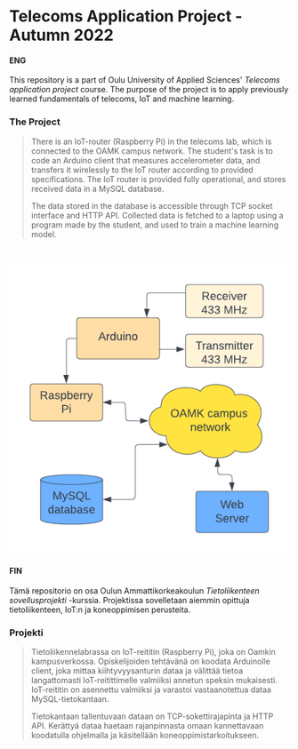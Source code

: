 # Telecoms Application Project - Autumn 2022

#### **ENG**

 This repository is a part of Oulu University of Applied Sciences' _Telecoms application project_ course. The purpose of the project is to apply previously learned fundamentals of telecoms, IoT and machine learning.

### **The Project**

> There is an IoT-router (Raspberry Pi) in the telecoms lab, which is connected to the OAMK campus network. The student's task is to code an Arduino client that measures accelerometer data, and transfers it wirelessly to the IoT router according to provided specifications. The IoT router is provided fully operational, and stores received data in a MySQL database.
>
> The data stored in the database is accessible through TCP socket interface and HTTP API. Collected data is fetched to a laptop using a program made by the student, and used to train a machine learning model.

<br/>

![](./etc/TLSP2022S-Arkkitehtuurikuva.png)


####  **FIN**

Tämä repositorio on osa Oulun Ammattikorkeakoulun _Tietoliikenteen sovellusprojekti_ -kurssia. Projektissa sovelletaan aiemmin opittuja tietoliikenteen, IoT:n ja koneoppimisen perusteita.

### **Projekti**

> Tietoliikennelabrassa on IoT-reititin (Raspberry Pi), joka on Oamkin kampusverkossa. Opiskelijoiden tehtävänä on koodata Arduinolle client, joka mittaa kiihtyvyysanturin dataa ja välittää tietoa langattomasti IoT-reitittimelle valmiiksi annetun speksin mukaisesti. IoT-reititin on asennettu valmiiksi ja varastoi vastaanotettua dataa MySQL-tietokantaan.
>
>Tietokantaan tallentuvaan dataan on TCP-sokettirajapinta ja HTTP API. Kerättyä dataa haetaan rajanpinnasta omaan kannettavaan koodatulla ohjelmalla ja käsitellään koneoppimistarkoitukseen.

